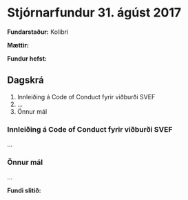 # Stjórnarfundur 31. ágúst 2017

**Fundarstaður:** Kolibri

**Mættir:** 

**Fundur hefst:**

## Dagskrá

1. Innleiðing á Code of Conduct fyrir viðburði SVEF
2. …
3. Önnur mál


### Innleiðing á Code of Conduct fyrir viðburði SVEF

…


### Önnur mál

…


**Fundi slitið:**
